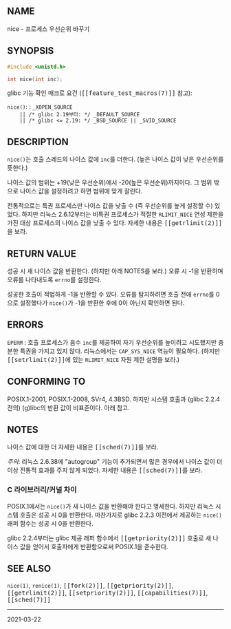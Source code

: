 ## NAME

nice - 프로세스 우선순위 바꾸기

## SYNOPSIS

```c
#include <unistd.h>

int nice(int inc);
```

glibc 기능 확인 매크로 요건 (<tt>[[feature_test_macros(7)]]</tt> 참고):

`nice()`:
:   `_XOPEN_SOURCE`<br>
    `    || /* glibc 2.19부터: */ _DEFAULT_SOURCE`<br>
    `    || /* glibc <= 2.19: */ _BSD_SOURCE || _SVID_SOURCE`

## DESCRIPTION

`nice()`는 호출 스레드의 나이스 값에 `inc`를 더한다. (높은 나이스 값이 낮은 우선순위를 뜻한다.)

나이스 값의 범위는 +19(낮은 우선순위)에서 -20(높은 우선순위)까지이다. 그 범위 밖으로 나이스 값을 설정하려고 하면 범위에 맞게 잘린다.

전통적으로는 특권 프로세스만 나이스 값을 낮출 수 (즉 우선순위를 높게 설정할 수) 있었다. 하지만 리눅스 2.6.12부터는 비특권 프로세스가 적절한 `RLIMIT_NICE` 연성 제한을 가진 대상 프로세스의 나이스 값을 낮출 수 있다. 자세한 내용은 <tt>[[getrlimit(2)]]</tt>을 보라.

## RETURN VALUE

성공 시 새 나이스 값을 반환한다. (하지만 아래 NOTES를 보라.) 오류 시 -1을 반환하며 오류를 나타내도록 `errno`를 설정한다.

성공한 호출이 적법하게 -1을 반환할 수 있다. 오류를 탐지하려면 호출 전에 `errno`를 0으로 설정했다가 `nice()`가 -1을 반환한 후에 0이 아닌지 확인하면 된다.

## ERRORS

`EPERM`
:   호출 프로세스가 음수 `inc`를 제공하여 자기 우선순위를 높이려고 시도했지만 충분한 특권을 가지고 있지 않다. 리눅스에서는 `CAP_SYS_NICE` 역능이 필요하다. (하지만 <tt>[[setrlimit(2)]]</tt>에 있는 `RLIMIT_NICE` 자원 제한 설명을 보라.)

## CONFORMING TO

POSIX.1-2001, POSIX.1-2008, SVr4, 4.3BSD. 하지만 시스템 호출과 (glibc 2.2.4 전의) (g)libc의 반환 값이 비표준이다. 아래 참고.

## NOTES

나이스 값에 대한 더 자세한 내용은 <tt>[[sched(7)]]</tt>를 보라.

*주의*: 리눅스 2.6.38에 "autogroup" 기능이 추가되면서 많은 경우에서 나이스 값이 더 이상 전통적 효과를 주지 않게 되었다. 자세한 내용은 <tt>[[sched(7)]]</tt>를 보라.

### C 라이브러리/커널 차이

POSIX.1에서는 `nice()`가 새 나이스 값을 반환해야 한다고 명세한다. 하지만 리눅스 시스템 호출은 성공 시 0을 반환한다. 마찬가지로 glibc 2.2.3 이전에서 제공하는 `nice()` 래퍼 함수는 성공 시 0을 반환한다.

glibc 2.2.4부터는 glibc 제공 래퍼 함수에서 <tt>[[getpriority(2)]]</tt> 호출로 새 나이스 값을 얻어서 호출자에게 반환함으로써 POSIX.1을 준수한다.

## SEE ALSO

`nice(1)`, `renice(1)`, <tt>[[fork(2)]]</tt>, <tt>[[getpriority(2)]]</tt>, <tt>[[getrlimit(2)]]</tt>, <tt>[[setpriority(2)]]</tt>, <tt>[[capabilities(7)]]</tt>, <tt>[[sched(7)]]</tt>

----

2021-03-22
